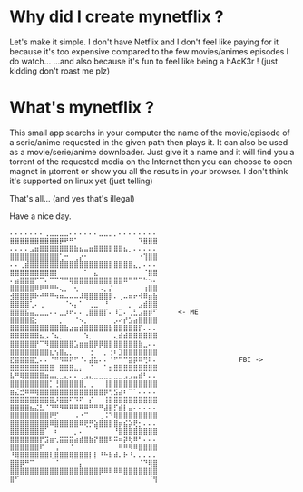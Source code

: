 # Why did I create mynetflix ?

Let's make it simple. I don't have Netflix and I don't feel like paying for it because
it's too expensive compared to the few movies/animes episodes I do watch...
...and also because it's fun to feel like being a hAcK3r ! (just kidding don't roast me plz)

# What's mynetflix ?

This small app searchs in your computer the name of the movie/episode of a serie/anime requested in the given path then plays it.
It can also be used as a movie/serie/anime downloader. 
Just give it a name and it will find you a torrent of the requested media on the Internet then you can choose to open magnet
in µtorrent or show you all the results in your browser.
I don't think it's supported on linux yet (just telling)

That's all... (and yes that's illegal)

Have a nice day.

```
⠄⠄⠄⠄⠄⠄⠄⢀⣀⣀⣀⣀⠄⠄⠄⠄⠄⠄⣀⣀⣀⡀⠄⠄⠄⠄⠄⠄⠄⠄                                    ⣿⣿⣿⣿⣿⣿⣿⣿⣿⣿⡿⠟⠛⠁⠀⠀⠀⠀⠀⠀⠀⠀⠀⠀⠀⠀⠹⣿⣿⣿         
⠄⠄⠄⠄⣠⣶⣿⣿⣿⣿⣿⣿⣿⣷⣦⣤⣶⣿⣿⣿⣿⣿⣿⣦⡀⠄⠄⠄⠄⠄                                    ⣿⣿⣿⣿⣿⣿⣿⣿⣿⣿⢁⠒⠀⢀⡔⠂⠀⠀⠀⠀⠀⠀⠀⠀⠀⠀⠐⢹⣿⣿
⠄⠄⢀⣾⣿⣿⣿⣿⣿⣿⣿⣿⣿⣿⣿⣿⣿⣿⣿⣿⣿⣿⣿⣿⣿⣄⡀⠄⠄⠄                                    ⣿⣿⣿⣿⣿⣿⣿⣿⣿⡇⠀⠀⠀⠀⠀⠁⠀⣄⠀⠀⠀⠀⠀⠀⠀⠀⠀⠈⣿⣿
⠄⣴⣿⣿⣿⠋⠉⠄⠉⠉⠙⠛⢿⣿⣿⣿⣿⣿⣿⣿⣿⣿⣿⠿⠛⠛⠉⠓⠢⠄                                    ⣿⣿⣿⣿⣿⠿⠟⠛⠛⠓⢄⡀⠀⢂⠀⠀⠀⠀⠠⡀⡌⠀⠀⠀⠀⠀⠀⢰⣿⣿
⣺⣿⣿⣿⡿⠗⠚⠛⠛⠲⠶⠤⠤⠤⠼⢿⣿⣿⣿⣿⡿⠄⢀⠤⠶⠖⠺⠿⣶⣷                                    ⣿⣿⣿⣿⢁⠄⢀⠀⠀⠀⠀⠈⠢⡄⠁⠀⢀⣀⠀⠘⠀⠀⠀⠀⡀⠀⣠⣾⣿⣿
⣿⣿⣿⣯⣤⣀⣀⣀⠄⠄⣀⡰⠖⠄⠄⢀⣿⣿⣿⡏⠄⠸⣉⠄⢀⣃⣠⣶⡾⠋     <- ME                          ⣿⣿⣿⣿⣯⡂⠀⠀⠀⠀⡀⠀⠀⠈⠢⡀⠀⠀⠀⠀⠀⡠⠔⡞⣡⣴⣿⣿⣿⣿
⣿⣿⣿⣿⣿⣿⣿⣿⣿⣿⣿⣷⣴⣶⣾⣿⣿⣿⣿⣿⣷⣿⣿⣿⣿⣿⡏⠄⠄⠄                                    ⣿⣿⣿⣿⣿⣿⣦⡠⠈⢦⡀⠀⠀⠀⠀⠱⡀⠀⠀⠀⠀⢄⣾⣾⣿⣿⣿⣿⣿⣿
⣿⣿⣿⣿⣿⡟⠉⠻⣿⣿⣿⣿⣿⣡⣶⣶⣿⡿⡿⣿⣿⣿⣿⣿⣿⣿⣷⣀⠄⠄                                    ⣿⣿⣿⣿⣿⣿⣿⣿⣆⢢⣿⣄⡀⠀⠀⠀⢐⠀⠀⡀⢐⠆⣹⣿⣿⣿⣿⣿⣿⣿
⣟⣿⣿⣿⣿⣁⠄⠄⠈⠛⠻⠿⠟⠋⠈⠄⣼⣥⠄⠄⠈⠋⠉⠉⣽⡿⠿⢛⠇⠄                    FBI ->          ⣿⣿⣿⣿⣿⣿⣿⣿⣿⠀⣿⣿⣿⣄⡄⠀⠈⠀⠀⠁⣶⣿⣿⣿⣿⣿⣿⣿⣿⣿
⣧⠛⢿⣿⣿⣿⣿⣶⣤⣄⣀⣄⠄⠄⢀⣠⣄⣀⣀⣀⣀⣀⣀⣠⣠⣤⣾⠃⠄⠄                                    ⣿⣿⣿⣿⣿⣿⣿⣿⡁⢘⣿⣿⣿⣿⣿⡀⢀⠀⠀⢸⣿⣿⣿⣿⣿⣿⣿⣿⣿⣿
⣶⣌⣚⠿⠿⢿⣿⣿⣿⣿⣿⣿⣿⣿⣿⣿⣿⣿⣿⡿⢛⣫⣴⠆⠉⠁⠄⠄⠄⠄                                    ⣿⣿⣿⣿⣿⣿⣿⣿⣿⡸⣿⣿⠏⠻⠟⠀⡌⠀⠀⢸⣿⣿⣿⣿⣿⣿⣿⣿⣿⣿
⣿⣿⣿⣿⣦⣌⣃⠈⠙⠛⠻⠿⠿⠿⠿⠿⠛⠛⠛⣼⣿⡋⣾⡇⣤⠄⠄⠄⠄⠄                                    ⣿⣿⣿⣿⣿⣿⣿⣿⠟⡋⠀⠀⠀⠠⠐⠉⠀⠀⢀⠨⠙⢿⣿⣿⣿⣿⣿⣿⣿⣿
⣿⣿⣿⣿⣿⣿⣿⣿⠿⣿⣿⣿⣿⣿⠿⢟⡛⣵⣿⣿⣿⣿⡶⣮⡵⢟⡂⠄⠄⠄                                    ⣿⣿⣿⣿⣿⣿⣿⠁⠀⠆⠀⠀⠀⡀⠄⠀⠀⠈⠀⠀⠀⠘⣿⣿⣿⣿⣿⣿⣿⣿
⣿⣿⣿⣿⣿⣿⡟⣩⣶⢂⣭⣭⣭⣴⣾⣿⣷⡝⣿⣿⠯⠭⠶⡽⢗⠿⠃⠄⠄⠄                                    ⣿⣿⣿⣿⣿⣿⠏⠀⠀⢠⠀⠀⠈⠀⠀⠀⠀⠀⠀⠀⠀⠀⠛⠛⠻⠿⣿⣿⣿⣿
⠘⢿⣿⣿⣿⣿⣿⣿⢇⣿⣿⣿⢿⣿⣿⣿⡇⡇⠘⠓⠷⠾⠄⠗⠘⠄⠄⠄⠄⠄                                    ⣿⣿⡿⠛⠉⠀⠀⠀⠀⠈⠀⠀⠀⠀⡄⠀⠀⠀⠀⠀⠀⠀⠀⠀⠀⠀⠈⠙⢿⣿                       
⣿⣿⣿⣿⣿⣿⣿⣿⣿⣿⣿⣿⣿⣿⣿⣿⣿⣿⡿⠿⠿⠿⠿⣿⣿⣿⣿⣿⣿⣿                                    ⣿⠋⠀⠀⠀⠀⠀⠀⠀⠀⠀⠀⠀⠀⠀⠀⠀⠀⠀⠀⠀⠀⠀⠀⠀⠀⠀⠀⠈⢻
                                                                      
```
